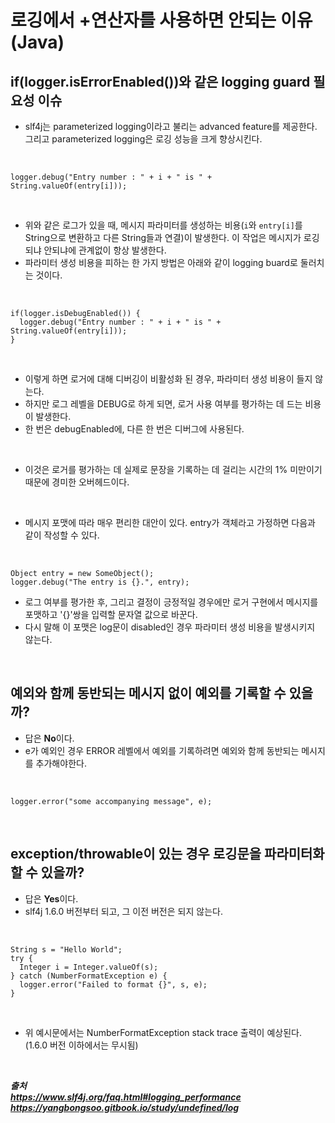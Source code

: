 # 로깅에서 +연산자를 사용하면 안되는 이유 (Java)

## if(logger.isErrorEnabled())와 같은 logging guard 필요성 이슈
- slf4j는 parameterized logging이라고 불리는 advanced feature를 제공한다. 그리고 parameterized logging은 로깅 성능을 크게 향상시킨다.

<br/>

```
logger.debug("Entry number : " + i + " is " + String.valueOf(entry[i]));
```

<br/>

- 위와 같은 로그가 있을 때, 메시지 파라미터를 생성하는 비용(`i`와 `entry[i]`를 String으로 변환하고 다른 String들과 연결)이 발생한다. 이 작업은 메시지가 로깅되냐 안되냐에 관계없이 항상 발생한다.
- 파라미터 생성 비용을 피하는 한 가지 방법은 아래와 같이 logging buard로 둘러치는 것이다.

<br/>

```
if(logger.isDebugEnabled()) {
  logger.debug("Entry number : " + i + " is " + String.valueOf(entry[i]));
}
```

<br/>

- 이렇게 하면 로거에 대해 디버깅이 비활성화 된 경우, 파라미터 생성 비용이 들지 않는다.
- 하지만 로그 레벨을 DEBUG로 하게 되면, 로거 사용 여부를 평가하는 데 드는 비용이 발생한다.
- 한 번은 debugEnabled에, 다른 한 번은 디버그에 사용된다.

<br/>

- 이것은 로거를 평가하는 데 실제로 문장을 기록하는 데 걸리는 시간의 1% 미만이기 때문에 경미한 오버헤드이다.

<br/>

- 메시지 포맷에 따라 매우 편리한 대안이 있다. entry가 객체라고 가정하면 다음과 같이 작성할 수 있다.

<br/>

```
Object entry = new SomeObject();
logger.debug("The entry is {}.", entry);
```

- 로그 여부를 평가한 후, 그리고 결정이 긍정적일 경우에만 로거 구현에서 메시지를 포맷하고 '{}'쌍을 입력할 문자열 값으로 바꾼다.
- 다시 말해 이 포맷은 log문이 disabled인 경우 파라미터 생성 비용을 발생시키지 않는다.

<br/>

## 예외와 함께 동반되는 메시지 없이 예외를 기록할 수 있을까?

- 답은 **No**이다.
- e가 예외인 경우 ERROR 레벨에서 예외를 기록하려면 예외와 함께 동반되는 메시지를 추가해야한다.

<br/>

```
logger.error("some accompanying message", e);
```

<br/>

## exception/throwable이 있는 경우 로깅문을 파라미터화 할 수 있을까?

- 답은 **Yes**이다.
- slf4j 1.6.0 버전부터 되고, 그 이전 버전은 되지 않는다.

<br/>

```
String s = "Hello World";
try {
  Integer i = Integer.valueOf(s);
} catch (NumberFormatException e) {
  logger.error("Failed to format {}", s, e);
}
```

<br/>

- 위 예시문에서는 NumberFormatException stack trace 출력이 예상된다. (1.6.0 버전 이하에서는 무시됨)

<br/>

***출처*** <br/>
***https://www.slf4j.org/faq.html#logging_performance*** <br/>
***https://yangbongsoo.gitbook.io/study/undefined/log*** <br/>
